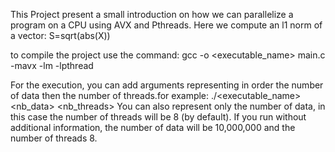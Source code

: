 
This Project present a small introduction on how we can parallelize a program on a CPU using AVX and Pthreads.
Here we compute an l1 norm of a vector: S=sqrt(abs(X))

to compile the project use the command: gcc -o <executable_name> main.c -mavx -lm -lpthread

For the execution, you can add arguments representing in order the number of data then the number of threads.for example:
./<executable_name> <nb_data> <nb_threads>
You can also represent only the number of data, in this case the number of threads will be 8 (by default). If you run without additional information, the number of data will be 10,000,000 and the number of threads 8.
